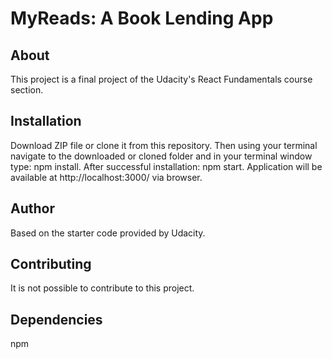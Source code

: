 # MyReads: A Book Lending App

## About

This project is a final project of the Udacity's React Fundamentals course section.

## Installation

Download ZIP file or clone it from this repository. Then using your terminal navigate to the downloaded or cloned folder and in your terminal window type: npm install. After successful installation: npm start. Application will be available at http://localhost:3000/ via browser.

## Author

Based on the starter code provided by Udacity.

## Contributing

It is not possible to contribute to this project.

## Dependencies

npm
